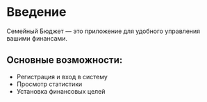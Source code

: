 # Введение

Семейный Бюджет — это приложение для удобного управления вашими финансами.

## Основные возможности:
- Регистрация и вход в систему
- Просмотр статистики
- Установка финансовых целей